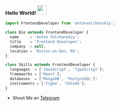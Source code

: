 ### Hello World! <img src="https://raw.githubusercontent.com/iampavangandhi/iampavangandhi/master/gifs/Hi.gif" width="30px">

```js
import FrontendDeveloper from 'antonvolchanskiy';

class Bio extends FrontendDeveloper {
  name     = 'Anton Volchanskiy';
  title    = 'Frontend Developer';
  company  = null;
  location = 'Rostov-on-Don, RU';
}

class Skills extends FrontendDeveloper {
  languages  = ['JavaScript', 'TypeScript'];
  frameworks = ['React'];
  databases  = ['MongoDB', 'PostgreSQL'];
  instruments = ['Figma', 'VSCode'];
}
```

- Shoot Me an [Telegram](https://t.me/antonivanovichii)
